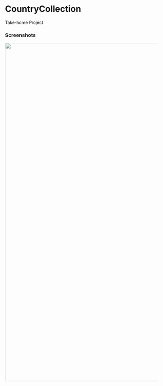 # CountryCollection
Take-home Project

### Screenshots
<img src="https://i.imgur.com/8hXdSt5.png" width="540" height="1110">
